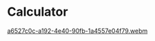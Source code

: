 # Calculator
[a6527c0c-a192-4e40-90fb-1a4557e04f79.webm](https://user-images.githubusercontent.com/81297977/202909780-f21ee472-6c58-4187-81b9-88b151d2aaf0.webm)
